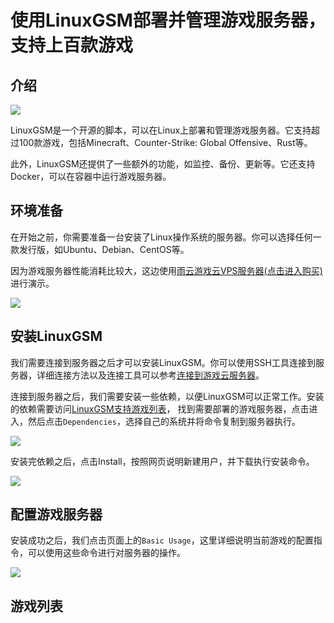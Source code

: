 # 使用LinuxGSM部署并管理游戏服务器，支持上百款游戏

## 介绍

![](https://cn-sy1.rains3.com/rainyun-assets/pic/2024/03/20240306121335_80cde90db39cb1313b921ed16f8257b6.png)

LinuxGSM是一个开源的脚本，可以在Linux上部署和管理游戏服务器。它支持超过100款游戏，包括Minecraft、Counter-Strike: Global Offensive、Rust等。

此外，LinuxGSM还提供了一些额外的功能，如监控、备份、更新等。它还支持Docker，可以在容器中运行游戏服务器。

## 环境准备

在开始之前，你需要准备一台安装了Linux操作系统的服务器。你可以选择任何一款发行版，如Ubuntu、Debian、CentOS等。

因为游戏服务器性能消耗比较大，这边使用[雨云游戏云VPS服务器(点击进入购买)](https://app.rainyun.com/apps/rgs/buy)进行演示。

![](https://cn-sy1.rains3.com/rainyun-assets/pic/2024/03/20240306121933_41e3d41a84284984c7521d061b9b6763.png)

## 安装LinuxGSM

我们需要连接到服务器之后才可以安装LinuxGSM。你可以使用SSH工具连接到服务器，详细连接方法以及连接工具可以参考[连接到游戏云服务器](/docs/rgs/detail/connect)。

连接到服务器之后，我们需要安装一些依赖，以便LinuxGSM可以正常工作。安装的依赖需要访问[LinuxGSM支持游戏列表](https://linuxgsm.com/servers/)，
找到需要部署的游戏服务器，点击进入，然后点击`Dependencies`，选择自己的系统并将命令复制到服务器执行。

![](https://cn-sy1.rains3.com/rainyun-assets/pic/2024/03/20240306122916_d4a6019515e11918e40267833bdb3173.png)

安装完依赖之后，点击Install，按照网页说明新建用户，并下载执行安装命令。

![](https://cn-sy1.rains3.com/rainyun-assets/pic/2024/02/20240228150352_e9e0c1f4adbadc8c5ed27bb8e40f200a.png)

## 配置游戏服务器

安装成功之后，我们点击页面上的`Basic Usage`，这里详细说明当前游戏的配置指令，可以使用这些命令进行对服务器的操作。

![](https://cn-sy1.rains3.com/rainyun-assets/pic/2024/03/20240307144453_55af090d77b349890e0a55abfd725d00.png)

## 游戏列表

